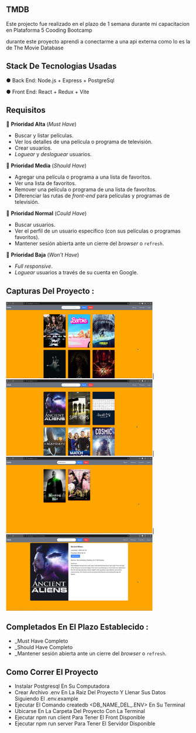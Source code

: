 ## TMDB

Este projecto fue realizado en el plazo de 1 semana durante mi capacitacion en Plataforma 5 Cooding Bootcamp

durante este proyecto aprendi a conectarme a una api externa como lo es la de The Movie Database

## Stack De Tecnologias Usadas

● Back End: Node.js + Express + PostgreSql

● Front End: React + Redux + Vite 

## Requisitos

📕 **Prioridad Alta** (_Must Have_)

- Buscar y listar películas.
- Ver los detalles de una película o programa de televisión.
- Crear usuarios.
- _Loguear_ y _desloguear_ usuarios.

📘 **Prioridad Media** (_Should Have_)

- Agregar una película o programa a una lista de favoritos.
- Ver una lista de favoritos.
- Remover una película o programa de una lista de favoritos.
- Diferenciar las rutas de _front-end_ para películas y programas de televisión.

📗 **Prioridad Normal** (_Could Have_)

- Buscar usuarios.
- Ver el perfil de un usuario específico (con sus películas o programas favoritos).
- Mantener sesión abierta ante un cierre del _browser_ o `refresh`.

📓 **Prioridad Baja** (_Won't Have_)
- _Full responsive_.
- _Loguear_ usuarios a través de su cuenta en Google.

## Capturas Del Proyecto :
<img src="./public/popular movies.png" alt="Captura de la página de inicio" width="400">|<img src="./public/popular tv shows.png" alt="popular tv shows" width="400">|<img src="./public/search tv show.png" alt="Captura de la página de búsqueda" width="400">|<img src="./public/tv show details.png" alt="Captura de la página individual de tv show" width="400">

## Completados En El Plazo Establecido :

- _Must Have Completo
- _Should Have Completo
- _Mantener sesión abierta ante un cierre del _browser_ o `refresh`.

## Como Correr El Proyecto 
- Instalar Postgresql En Su Computadora
- Crear Archivo .env En La Raiz Del Proyecto Y Llenar Sus Datos Siguiendo El .env.example
- Ejecutar El Comando createdb <DB_NAME_DEL_.ENV> En Su Terminal
- Ubicarse En La Carpeta Del Proyecto Con La Terminal
- Ejecutar npm run client Para Tener El Front Disponible
- Ejecutar npm run server Para Tener El Servidor Disponible


